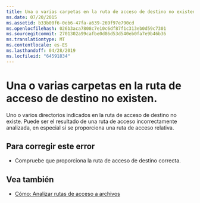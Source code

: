 ```yaml
---
title: Una o varias carpetas en la ruta de acceso de destino no existen.
ms.date: 07/20/2015
ms.assetid: b33b00f6-0eb6-47fa-a639-269f97e790cd
ms.openlocfilehash: 026b3aca7808c7e10c6df87f1c313eb0d59c7301
ms.sourcegitcommit: 2701302a99cafbe0d86d53d540eb0fa7e9b46b36
ms.translationtype: MT
ms.contentlocale: es-ES
ms.lasthandoff: 04/28/2019
ms.locfileid: "64591834"
---
```

# <a name="one-or-more-folders-in-the-target-path-do-not-exist"></a>Una o varias carpetas en la ruta de acceso de destino no existen.
Uno o varios directorios indicados en la ruta de acceso de destino no existe. Puede ser el resultado de una ruta de acceso incorrectamente analizada, en especial si se proporciona una ruta de acceso relativa.  
  
## <a name="to-correct-this-error"></a>Para corregir este error  
  
- Compruebe que proporciona la ruta de acceso de destino correcta.  
  
## <a name="see-also"></a>Vea también

- [Cómo: Analizar rutas de acceso a archivos](../../visual-basic/developing-apps/programming/drives-directories-files/how-to-parse-file-paths.md)
